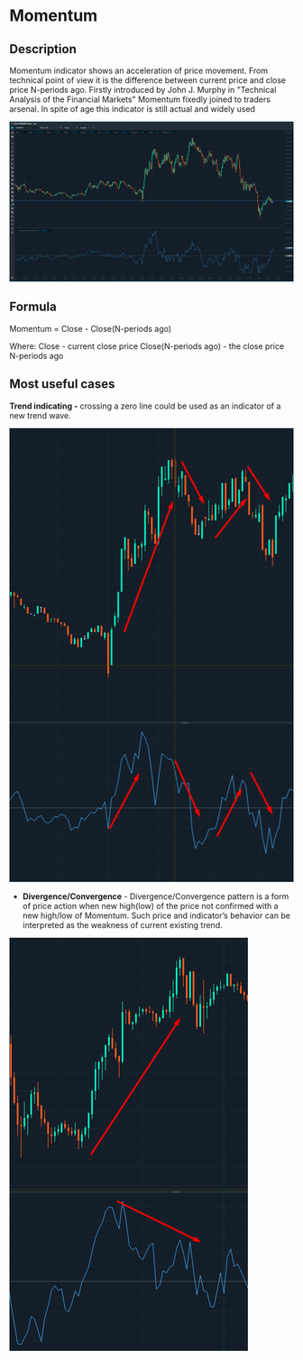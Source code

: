 # Momentum

## Description <a href="#description" id="description"></a>

&#x20;Momentum indicator shows an acceleration of price movement. From technical point of view it is the difference between current price and close price N-periods ago. Firstly introduced by John J. Murphy in "Technical Analysis of the Financial Markets" Momentum fixedly joined to traders arsenal. In spite of age this indicator is still actual and widely used

![](<../../../../.gitbook/assets/image (63).png>)

## Formula <a href="#formula" id="formula"></a>

Momentum = Close - Close(N-periods ago)

Where: Close - current close price Close(N-periods ago) - the close price N-periods ago

## Most useful cases <a href="#most-useful-cases" id="most-useful-cases"></a>

**Trend indicating -** crossing a zero line could be used as an indicator of a new trend wave.

![](<../../../../.gitbook/assets/image (1) (3).png>)

* **Divergence/Convergence** - Divergence/Convergence pattern is a form of price action when new high(low) of the price not confirmed with a new high/low of Momentum. Such price and indicator’s behavior can be interpreted as the weakness of current existing trend.

![](<../../../../.gitbook/assets/image (1) (12).png>)
